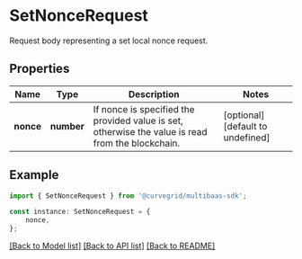 # SetNonceRequest

Request body representing a set local nonce request.

## Properties

Name | Type | Description | Notes
------------ | ------------- | ------------- | -------------
**nonce** | **number** | If nonce is specified the provided value is set, otherwise the value is read from the blockchain. | [optional] [default to undefined]

## Example

```typescript
import { SetNonceRequest } from '@curvegrid/multibaas-sdk';

const instance: SetNonceRequest = {
    nonce,
};
```

[[Back to Model list]](../README.md#documentation-for-models) [[Back to API list]](../README.md#documentation-for-api-endpoints) [[Back to README]](../README.md)
